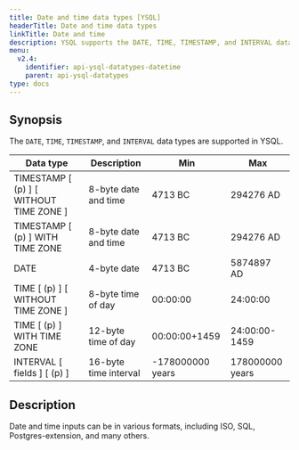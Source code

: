 ```yaml
---
title: Date and time data types [YSQL]
headerTitle: Date and time data types
linkTitle: Date and time
description: YSQL supports the DATE, TIME, TIMESTAMP, and INTERVAL data types.
menu:
  v2.4:
    identifier: api-ysql-datatypes-datetime
    parent: api-ysql-datatypes
type: docs
---
```


## Synopsis

The `DATE`, `TIME`, `TIMESTAMP`, and `INTERVAL` data types are supported in YSQL.

Data type | Description | Min | Max |
----------|-------------|-----|-----|
TIMESTAMP [ (p) ] [ WITHOUT TIME ZONE ] | 8-byte date and time | 4713 BC | 294276 AD |
TIMESTAMP [ (p) ] WITH TIME ZONE | 8-byte date and time | 4713 BC | 294276 AD |
DATE | 4-byte date | 4713 BC | 5874897 AD |
TIME [ (p) ] [ WITHOUT TIME ZONE ] | 8-byte time of day | 00:00:00 | 24:00:00 |
TIME [ (p) ] WITH TIME ZONE | 12-byte time of day | 00:00:00+1459 | 24:00:00-1459 |
INTERVAL [ fields ] [ (p) ] | 16-byte time interval | -178000000 years | 178000000 years |

## Description

Date and time inputs can be in various formats, including ISO, SQL, Postgres-extension, and many others.
